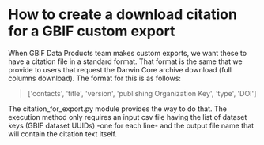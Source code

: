 # How to create a download citation for a GBIF custom export

When GBIF Data Products team makes custom exports, we want these to have a citation file in a standard format. That format is the same that we provide to users that request the Darwin Core archive download (full columns download). The format for this is as follows:

> ['contacts', 'title', 'version', 'publishing Organization Key', 'type', 'DOI']

The citation_for_export.py module provides the way to do that. The execution method only requires an input csv file having the list of dataset keys (GBIF dataset UUIDs)
-one for each line- and the output file name that will contain the citation text itself.

